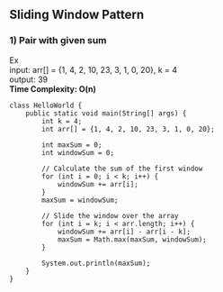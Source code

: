 
## Sliding Window Pattern

### 1) Pair with given sum<br>
Ex<br>
input: arr[] = {1, 4, 2, 10, 23, 3, 1, 0, 20}, k = 4<br>
output: 39<br>
<b>Time Complexity: O(n)</b>

```
class HelloWorld {
    public static void main(String[] args) {
        int k = 4;
        int arr[] = {1, 4, 2, 10, 23, 3, 1, 0, 20};
        
        int maxSum = 0;
        int windowSum = 0;
        
        // Calculate the sum of the first window
        for (int i = 0; i < k; i++) {
            windowSum += arr[i];
        }
        maxSum = windowSum;
        
        // Slide the window over the array
        for (int i = k; i < arr.length; i++) {
            windowSum += arr[i] - arr[i - k];
            maxSum = Math.max(maxSum, windowSum);
        }
        
        System.out.println(maxSum);
    }
}
```
